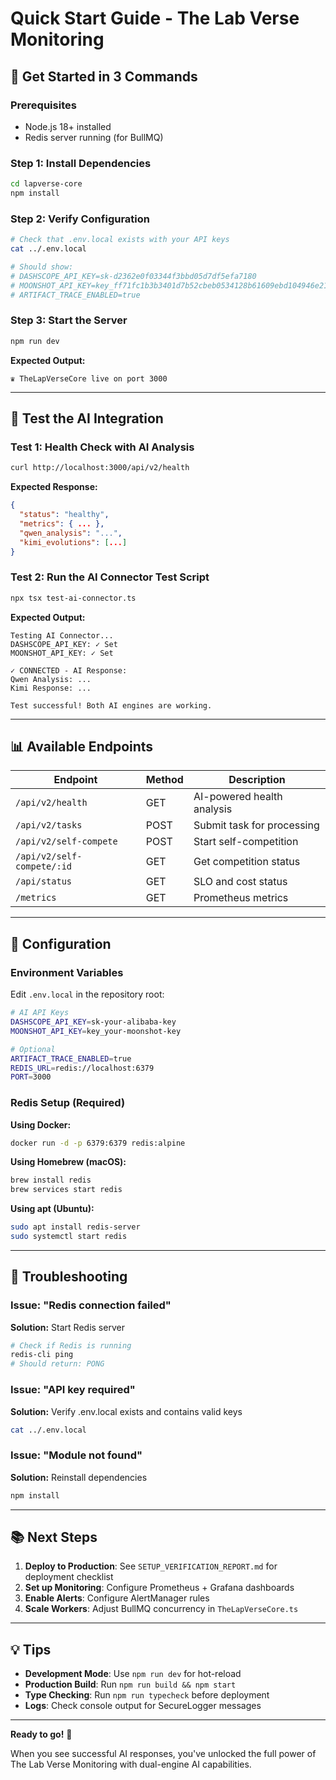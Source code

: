 # Quick Start Guide - The Lab Verse Monitoring

## 🚀 Get Started in 3 Commands

### Prerequisites
- Node.js 18+ installed
- Redis server running (for BullMQ)

### Step 1: Install Dependencies
```bash
cd lapverse-core
npm install
```

### Step 2: Verify Configuration
```bash
# Check that .env.local exists with your API keys
cat ../.env.local

# Should show:
# DASHSCOPE_API_KEY=sk-d2362e0f03344f3bbd05d7df5efa7180
# MOONSHOT_API_KEY=key_ff71fc1b3b3401d7b52cbeb0534128b61609ebd104946e21a870c000394ab2bb
# ARTIFACT_TRACE_ENABLED=true
```

### Step 3: Start the Server
```bash
npm run dev
```

**Expected Output:**
```
♛ TheLapVerseCore live on port 3000
```

---

## 🧪 Test the AI Integration

### Test 1: Health Check with AI Analysis
```bash
curl http://localhost:3000/api/v2/health
```

**Expected Response:**
```json
{
  "status": "healthy",
  "metrics": { ... },
  "qwen_analysis": "...",
  "kimi_evolutions": [...]
}
```

### Test 2: Run the AI Connector Test Script
```bash
npx tsx test-ai-connector.ts
```

**Expected Output:**
```
Testing AI Connector...
DASHSCOPE_API_KEY: ✓ Set
MOONSHOT_API_KEY: ✓ Set

✓ CONNECTED - AI Response:
Qwen Analysis: ...
Kimi Response: ...

Test successful! Both AI engines are working.
```

---

## 📊 Available Endpoints

| Endpoint | Method | Description |
|----------|--------|-------------|
| `/api/v2/health` | GET | AI-powered health analysis |
| `/api/v2/tasks` | POST | Submit task for processing |
| `/api/v2/self-compete` | POST | Start self-competition |
| `/api/v2/self-compete/:id` | GET | Get competition status |
| `/api/status` | GET | SLO and cost status |
| `/metrics` | GET | Prometheus metrics |

---

## 🔧 Configuration

### Environment Variables

Edit `.env.local` in the repository root:

```bash
# AI API Keys
DASHSCOPE_API_KEY=sk-your-alibaba-key
MOONSHOT_API_KEY=key_your-moonshot-key

# Optional
ARTIFACT_TRACE_ENABLED=true
REDIS_URL=redis://localhost:6379
PORT=3000
```

### Redis Setup (Required)

**Using Docker:**
```bash
docker run -d -p 6379:6379 redis:alpine
```

**Using Homebrew (macOS):**
```bash
brew install redis
brew services start redis
```

**Using apt (Ubuntu):**
```bash
sudo apt install redis-server
sudo systemctl start redis
```

---

## 🐛 Troubleshooting

### Issue: "Redis connection failed"
**Solution:** Start Redis server
```bash
# Check if Redis is running
redis-cli ping
# Should return: PONG
```

### Issue: "API key required"
**Solution:** Verify .env.local exists and contains valid keys
```bash
cat ../.env.local
```

### Issue: "Module not found"
**Solution:** Reinstall dependencies
```bash
npm install
```

---

## 📚 Next Steps

1. **Deploy to Production**: See `SETUP_VERIFICATION_REPORT.md` for deployment checklist
2. **Set up Monitoring**: Configure Prometheus + Grafana dashboards
3. **Enable Alerts**: Configure AlertManager rules
4. **Scale Workers**: Adjust BullMQ concurrency in `TheLapVerseCore.ts`

---

## 💡 Tips

- **Development Mode**: Use `npm run dev` for hot-reload
- **Production Build**: Run `npm run build && npm start`
- **Type Checking**: Run `npm run typecheck` before deployment
- **Logs**: Check console output for SecureLogger messages

---

**Ready to go!** 🎉

When you see successful AI responses, you've unlocked the full power of The Lab Verse Monitoring with dual-engine AI capabilities.
